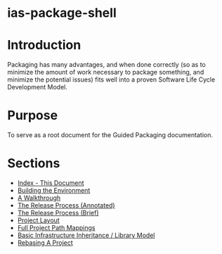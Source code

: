# ias-package-shell

# Introduction

Packaging has many advantages, and when done correctly (so as to minimize the amount of work necessary to package something, and minimize the potential issues) fits well into a proven Software Life Cycle Development Model.

# Purpose
To serve as a root document for the Guided Packaging documentation.

# Sections

* [Index - This Document](./README.md)
* [Building the Environment](./ias-guided-packaging-package-build-environment-setup.md)
* [A Walkthrough](./ias-guided-packaging-introduction.md)
* [The Release Process (Annotated)](./ias-guided-packaging-release-process-annotated.md)
* [The Release Process (Brief)](./ias-guided-packaging-release-process-brief.md)
* [Project Layout](./ias-guided-packaging-directory-allocations.md)
* [Full Project Path Mappings](./ias-guided-packaging-full-project-path-mappings.md)
* [Basic Infrastructure Inheritance / Library Model](./ias-guided-packaging-basic-inheritance-model.md)
* [Rebasing A Project](./rebasing_a_project.md)
